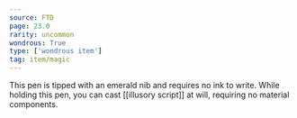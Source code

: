 ```yaml
---
source: FTD
page: 23.0
rarity: uncommon
wondrous: True
type: ['wondrous item']
tag: item/magic
---
```


This pen is tipped with an emerald nib and requires no ink to write. While holding this pen, you can cast [[illusory script]] at will, requiring no material components.


